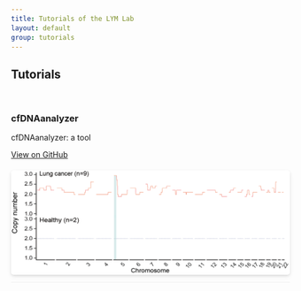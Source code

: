 ```yaml
---
title: Tutorials of the LYM Lab
layout: default
group: tutorials
---
```



<h2><b>Tutorials</b></h2>
<br>

<h3>cfDNAanalyzer</h3>

<p>cfDNAanalyzer: a tool</p>

<a href='https://github.com/LiymLab/cfDNAanalyzer' class="btn btn-primary">View on GitHub</a> 

<div style="text-align: center; margin: 20px 0;">
    <img width="800px" 
     src="/cfDNAanalyzer/Figures/Section%201.1.png" 
     style="border-radius: 5px; box-shadow: 0 2px 4px rgba(0,0,0,0.1), 0 4px 10px rgba(0,0,0,0.05);">
    <div style="border-top: 1px solid #eee; margin-top: 10px; padding-top: 10px;"></div>
</div>


